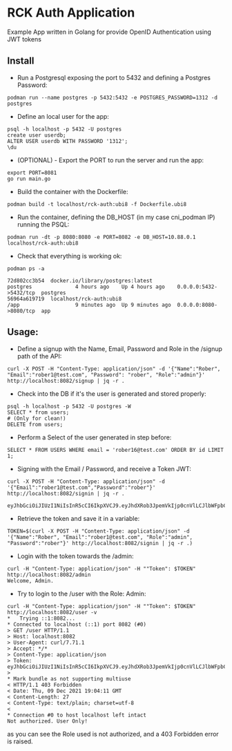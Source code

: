 # RCK Auth Application

Example App written in Golang for provide OpenID Authentication using JWT tokens

## Install

* Run a Postgresql exposing the port to 5432 and defining a Postgres Password:

```
podman run --name postgres -p 5432:5432 -e POSTGRES_PASSWORD=1312 -d postgres
```

* Define an local user for the app:
```
psql -h localhost -p 5432 -U postgres
create user userdb;
ALTER USER userdb WITH PASSWORD '1312';
\du
```

* (OPTIONAL) - Export the PORT to run the server and run the app:
```
export PORT=8081
go run main.go
```

* Build the container with the Dockerfile:

```
podman build -t localhost/rck-auth:ubi8 -f Dockerfile.ubi8
```

* Run the container, defining the DB_HOST (in my case cni_podman IP) running the PSQL:

```
podman run -dt -p 8080:8080 -e PORT=8082 -e DB_HOST=10.88.0.1 localhost/rck-auth:ubi8
```

* Check that everything is working ok:

```
podman ps -a

72d802cc3b54  docker.io/library/postgres:latest                             postgres              4 hours ago    Up 4 hours ago    0.0.0.0:5432->5432/tcp  postgres
56964a619719  localhost/rck-auth:ubi8                                       /app                  9 minutes ago  Up 9 minutes ago  0.0.0.0:8080->8080/tcp  app
```

## Usage:

* Define a signup with the Name, Email, Password and Role in the /signup path of the API:
```
curl -X POST -H "Content-Type: application/json" -d '{"Name":"Rober", "Email":"rober1@test.com", "Password": "rober", "Role":"admin"}' http://localhost:8082/signup | jq -r .
```

* Check into the DB if it's the user is generated and stored properly:
```
psql -h localhost -p 5432 -U postgres -W
SELECT * from users;
# (Only for clean!) 
DELETE from users; 
```

* Perform a Select of the user generated in step before:
```
SELECT * FROM USERS WHERE email = 'rober16@test.com' ORDER BY id LIMIT 1;
```

* Signing with the Email / Password, and receive a Token JWT:

```
curl -X POST -H "Content-Type: application/json" -d '{"Email":"rober1@test.com","Password":"rober"}' http://localhost:8082/signin | jq -r .

eyJhbGciOiJIUzI1NiIsInR5cCI6IkpXVCJ9.eyJhdXRob3JpemVkIjp0cnVlLCJlbWFpbCI6InJvYmVyMTVAdGVzdC5jb20iLCJleHAiOjE2Mzg3MjkxODgsInJvbGUiOiJBZG1pbiJ9.OPl3zntUt8CNj2jq7iNsJfJIlgGKQDWf7pyFdrRfjWs
```

* Retrieve the token and save it in a variable:

```
TOKEN=$(curl -X POST -H "Content-Type: application/json" -d '{"Name":"Rober", "Email":"rober1@test.com", "Role":"admin", "Password":"rober"}' http://localhost:8082/signin | jq -r .)
```

* Login with the token towards the /admin:

```
curl -H "Content-Type: application/json" -H ""Token": $TOKEN" http://localhost:8082/admin
Welcome, Admin.
```

* Try to login to the /user with the Role: Admin:

```
curl -H "Content-Type: application/json" -H ""Token": $TOKEN" http://localhost:8082/user -v
*   Trying ::1:8082...
* Connected to localhost (::1) port 8082 (#0)
> GET /user HTTP/1.1
> Host: localhost:8082
> User-Agent: curl/7.71.1
> Accept: */*
> Content-Type: application/json
> Token: eyJhbGciOiJIUzI1NiIsInR5cCI6IkpXVCJ9.eyJhdXRob3JpemVkIjp0cnVlLCJlbWFpbCI6InJvYmVyMTZAdGVzdC5jb20iLCJleHAiOjE2MzkwNzgyMTEsInJvbGUiOiJhZG1pbiJ9.ZeCTW1GoA8WLEcQW6WiZo6F9FUsHCkthIGPfmnQDar8
>
* Mark bundle as not supporting multiuse
< HTTP/1.1 403 Forbidden
< Date: Thu, 09 Dec 2021 19:04:11 GMT
< Content-Length: 27
< Content-Type: text/plain; charset=utf-8
<
* Connection #0 to host localhost left intact
Not authorized. User Only!
```

as you can see the Role used is not authorized, and a 403 Forbidden error is raised.